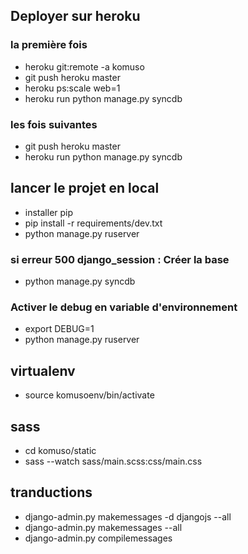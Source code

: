 ## Deployer sur heroku

### la première fois

* heroku git:remote -a komuso
* git push heroku master
* heroku ps:scale web=1
* heroku run python manage.py syncdb

### les fois suivantes

* git push heroku master
* heroku run python manage.py syncdb




## lancer le projet en local

* installer pip
* pip install -r requirements/dev.txt
* python manage.py ruserver

### si erreur 500 django_session : Créer la base
* python manage.py syncdb

### Activer le debug en variable d'environnement
* export DEBUG=1
* python manage.py ruserver


## virtualenv

* source komusoenv/bin/activate

## sass

* cd komuso/static
* sass --watch sass/main.scss:css/main.css

## tranductions
* django-admin.py makemessages -d djangojs --all
* django-admin.py makemessages --all
* django-admin.py compilemessages

